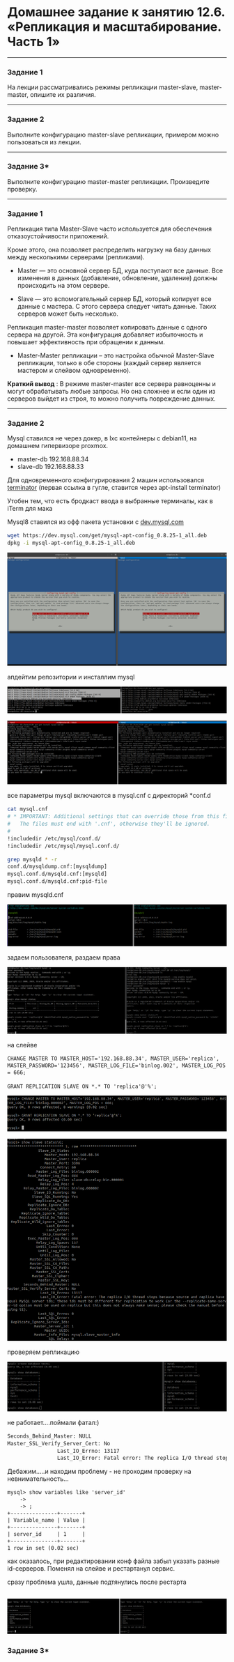 # Домашнее задание к занятию 12.6. «Репликация и масштабирование. Часть 1»

---

### Задание 1

На лекции рассматривались режимы репликации master-slave, master-master, опишите их различия.

---

### Задание 2

Выполните конфигурацию master-slave репликации, примером можно пользоваться из лекции.

---

### Задание 3* 

Выполните конфигурацию master-master репликации. Произведите проверку.

---

### Задание 1

Репликация типа Master-Slave часто используется для обеспечения отказоустойчивости приложений.

Кроме этого, она позволяет распределить нагрузку на базу данных между несколькими серверами (репликами).

+ Master — это основной сервер БД, куда поступают все данные. Все изменения в данных (добавление, обновление, удаление) должны происходить на этом сервере.

+ Slave — это вспомогательный сервер БД, который копирует все данные с мастера. С этого сервера следует читать данные. 
Таких серверов может быть несколько.

Репликация master-master позволяет копировать данные с одного сервера на другой. Эта конфигурация добавляет избыточность и повышает эффективность при обращении к данным.
+ Master-Master репликации – это настройка обычной Master-Slave репликации, только в обе стороны (каждый сервер является
мастером и слейвом одновременно).

 **Краткий вывод** : В режиме master-master все сервера равноценны и могут обрабатывать любые запросы. Но она сложнее и если один из серверов выйдет из строя, то можно получить повреждение данных.
 
---

### Задание 2

Mysql ставился не через докер, в lxc контейнеры с debian11, на домашнем гипервизоре proxmox. 

+ master-db 192.168.88.34
+ slave-db 192.168.88.33

Для одновременного конфигурирования 2 машин использовался [terminator](https://ubuntu.fandom.com/ru/wiki/Terminator) (первая ссылка в гугле, ставится через apt-install terminator)

Утобен тем, что есть бродкаст ввода в выбранные терминалы, как в iTerm для мака

Mysql8 ставился из офф пакета установки с [dev.mysql.com](https://dev.mysql.com/get/mysql-apt-config_0.8.25-1_all.deb)
```bash
wget https://dev.mysql.com/get/mysql-apt-config_0.8.25-1_all.deb
dpkg -i mysql-apt-config_0.8.25-1_all.deb
```
![alt_text](https://github.com/ivanmalyshev/sdb-hw/blob/main/files/hw12-06/mysql-inst.png)

апдейтим репозитории и инсталлим mysql

![alt_text](https://github.com/ivanmalyshev/sdb-hw/blob/main/files/hw12-06/apt-update.png)

![alt_text](https://github.com/ivanmalyshev/sdb-hw/blob/main/files/hw12-06/install-mysql.png)

все параметры mysql включаются в mysql.cnf с директорий *conf.d
```bash
cat mysql.cnf 
# * IMPORTANT: Additional settings that can override those from this file!
#   The files must end with '.cnf', otherwise they'll be ignored.
#
!includedir /etc/mysql/conf.d/
!includedir /etc/mysql/mysql.conf.d/
```
```bash
grep mysqld * -r
conf.d/mysqldump.cnf:[mysqldump]
mysql.conf.d/mysqld.cnf:[mysqld]
mysql.conf.d/mysqld.cnf:pid-file
```
правим mysqld.cnf

![alt_text](https://github.com/ivanmalyshev/sdb-hw/blob/main/files/hw12-06/mysql-conf.png)

задаем пользователя, раздаем права

![alt_text](https://github.com/ivanmalyshev/sdb-hw/blob/main/files/hw12-06/add%20replica%20user.png)


на слейве
```mysql
CHANGE MASTER TO MASTER_HOST='192.168.88.34', MASTER_USER='replica', MASTER_PASSWORD='123456', MASTER_LOG_FILE='binlog.002', MASTER_LOG_POS = 666;

GRANT REPLICATION SLAVE ON *.* TO 'replica'@'%';
```
![alt_text](https://github.com/ivanmalyshev/sdb-hw/blob/main/files/hw12-06/slave-conf.png)

![alt_text](https://github.com/ivanmalyshev/sdb-hw/blob/main/files/hw12-06/slave-status.png)

проверяем репликацию

![alt_text](https://github.com/ivanmalyshev/sdb-hw/blob/main/files/hw12-06/proverka.png)

не работает....поймали фатал:) 

```bash
Seconds_Behind_Master: NULL
Master_SSL_Verify_Server_Cert: No
                Last_IO_Errno: 13117
                Last_IO_Error: Fatal error: The replica I/O thread stops because source and replica have equal MySQL server ids; these ids must be different for replication to work (or the --replicate-same-server-id option must be used on replica but this does not always make sense; please check the manual before using it).

```

Дебажим.....и находим проблему - не проходим проверку на невнимательность...

```mysql
mysql> show variables like 'server_id'
    -> 
    -> ;
+---------------+-------+
| Variable_name | Value |
+---------------+-------+
| server_id     | 1     |
+---------------+-------+
1 row in set (0.02 sec)
```

как оказалось, при редактировании конф файла забыл указать разные id-серверов. Поменял на слейве и рестартанул сервис. 

сразу проблема ушла, данные подтянулись после рестарта

![alt_text](https://github.com/ivanmalyshev/sdb-hw/blob/main/files/hw12-06/slave-ok.png)
---

### Задание 3* 


